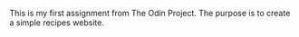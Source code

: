This is my first assignment from The Odin Project. The purpose is to create a simple recipes website.

